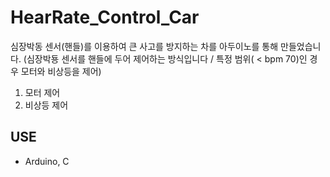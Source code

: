 # HearRate_Control_Car
심장박동 센서(핸들)를 이용하여 큰 사고를 방지하는 차를 아두이노를 통해 만들었습니다.
(심장박둉 센서를 핸들에 두어 제어하는 방식입니다 / 특정 범위( < bpm 70)인 경우 모터와 비상등을 제어)
1. 모터 제어
2. 비상등 제어

## USE
- Arduino, C
